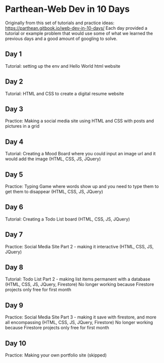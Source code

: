 # Parthean-Web Dev in 10 Days
Originally from this set of tutorials and practice ideas: https://parthean.gitbook.io/web-dev-in-10-days/
Each day provided a tutorial or example problem that would use some of what we learned the previous days and a good amount of googling to solve. 

## Day 1
Tutorial: setting up the env and Hello World html website

## Day 2
Tutorial: HTML and CSS to create a digital resume website

## Day 3
Practice: Making a social media site using HTML and CSS with posts and pictures in a grid

## Day 4
Tutorial: Creating a Mood Board where you could input an image url and it would add the image (HTML, CSS, JS, JQuery)

## Day 5
Practice: Typing Game where words show up and you need to type them to get them to disappear (HTML, CSS, JS, JQuery)

## Day 6
Tutorial: Creating a Todo List board (HTML, CSS, JS, JQuery)

## Day 7
Practice: Social Media Site Part 2 - making it interactive (HTML, CSS, JS, JQuery)

## Day 8
Tutorial: Todo List Part 2 - making list items permanent with a database (HTML, CSS, JS, JQuery, Firestore)
No longer working because Firestore projects only free for first month

## Day 9
Practice: Social Media Site Part 3 - making it save with firestore, and more all encompassing (HTML, CSS, JS, JQuery, Firestore)
No longer working because Firestore projects only free for first month

## Day 10
Practice: Making your own portfolio site (skipped)
